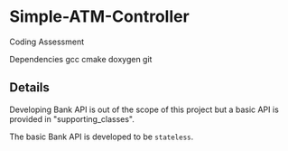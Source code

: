 # Simple-ATM-Controller
Coding Assessment


Dependencies
gcc cmake doxygen git



## Details

Developing Bank API is out of the scope of this project but a basic API is provided in "supporting_classes".

The basic Bank API is developed to be `stateless`.
